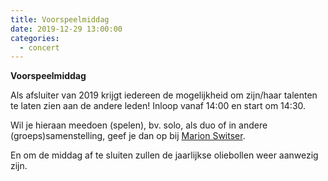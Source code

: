 ```yaml
---
title: Voorspeelmiddag 
date: 2019-12-29 13:00:00
categories:
  - concert
---
```


**Voorspeelmiddag**

Als afsluiter van 2019 krijgt iedereen de mogelijkheid om zijn/haar talenten te laten zien aan de andere leden! Inloop vanaf 14:00 en start om 14:30.

Wil je hieraan meedoen (spelen), bv. solo, als duo of in andere (groeps)samenstelling, geef je dan op bij [Marion Switser](mailto:info@togidohekelingen.nl).

En om de middag af te sluiten zullen de jaarlijkse oliebollen weer aanwezig zijn. 
